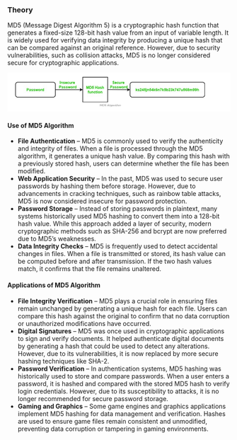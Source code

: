 ### Theory  

MD5 (Message Digest Algorithm 5) is a cryptographic hash function that generates a fixed-size 128-bit hash value from an input of variable length. It is widely used for verifying data integrity by producing a unique hash that can be compared against an original reference. However, due to security vulnerabilities, such as collision attacks, MD5 is no longer considered secure for cryptographic applications.  

![MD5 Algorithm](./images/md5.png)  

#### Use of MD5 Algorithm 

- **File Authentication** – MD5 is commonly used to verify the authenticity and integrity of files. When a file is processed through the MD5 algorithm, it generates a unique hash value. By comparing this hash with a previously stored hash, users can determine whether the file has been modified.  
- **Web Application Security** – In the past, MD5 was used to secure user passwords by hashing them before storage. However, due to advancements in cracking techniques, such as rainbow table attacks, MD5 is now considered insecure for password protection.  
- **Password Storage** – Instead of storing passwords in plaintext, many systems historically used MD5 hashing to convert them into a 128-bit hash value. While this approach added a layer of security, modern cryptographic methods such as SHA-256 and bcrypt are now preferred due to MD5’s weaknesses.  
- **Data Integrity Checks** – MD5 is frequently used to detect accidental changes in files. When a file is transmitted or stored, its hash value can be computed before and after transmission. If the two hash values match, it confirms that the file remains unaltered.  

#### Applications of MD5 Algorithm

- **File Integrity Verification** – MD5 plays a crucial role in ensuring files remain unchanged by generating a unique hash for each file. Users can compare this hash against the original to confirm that no data corruption or unauthorized modifications have occurred.  
- **Digital Signatures** – MD5 was once used in cryptographic applications to sign and verify documents. It helped authenticate digital documents by generating a hash that could be used to detect any alterations. However, due to its vulnerabilities, it is now replaced by more secure hashing techniques like SHA-2.  
- **Password Verification** – In authentication systems, MD5 hashing was historically used to store and compare passwords. When a user enters a password, it is hashed and compared with the stored MD5 hash to verify login credentials. However, due to its susceptibility to attacks, it is no longer recommended for secure password storage.  
- **Gaming and Graphics** – Some game engines and graphics applications implement MD5 hashing for data management and verification. Hashes are used to ensure game files remain consistent and unmodified, preventing data corruption or tampering in gaming environments.  
